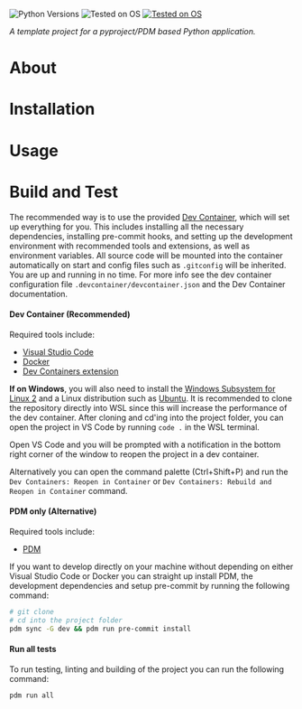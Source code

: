 <!-- Build badge -->
<!-- Pypi badge -->
![Python Versions](https://img.shields.io/badge/Python-3.8%20%7C%203.9%20%7C%203.10%20%7C%203.11%20%7C%203.12-blue
)
![Tested on OS](https://img.shields.io/badge/OS-linux-orange)
[![Tested on OS](https://img.shields.io/badge/Package/Dependency%20Manager-PDM-purple)](https://pdm-project.org/en/latest/)


*A template project for a pyproject/PDM based Python application.*

# About

# Installation

# Usage

# Build and Test

The recommended way is to use the provided [Dev Container](https://code.visualstudio.com/docs/remote/containers), which will set up everything for you. This includes installing all the necessary dependencies, installing pre-commit hooks, and setting up the development environment with recommended tools and extensions, as well as environment variables. All source code will be mounted into the container automatically on start and config files such as `.gitconfig` will be inherited. You are up and running in no time. For more info see the dev container configuration file `.devcontainer/devcontainer.json` and the Dev Container documentation.

#### Dev Container (Recommended)

Required tools include:

- [Visual Studio Code](https://code.visualstudio.com/)
- [Docker](https://www.docker.com/)
- [Dev Containers extension](https://marketplace.visualstudio.com/items?itemName=ms-vscode-remote.remote-containers)

**If on Windows**, you will also need to install the [Windows Subsystem for Linux 2](https://docs.microsoft.com/en-us/windows/wsl/install) and a Linux distribution such as [Ubuntu](https://www.microsoft.com/store/apps/9n6svws3rx71). It is recommended to clone the repository directly into WSL since this will increase the performance of the dev container. After cloning and cd'ing into the project folder, you can open the project in VS Code by running `code .` in the WSL terminal.

Open VS Code and you will be prompted with a notification in the bottom right corner of the window to reopen the project in a dev container.

Alternatively you can open the command palette (Ctrl+Shift+P) and run the `Dev Containers: Reopen in Container` or `Dev Containers: Rebuild and Reopen in Container` command.

#### PDM only (Alternative)

Required tools include:

- [PDM](https://pdm-project.org/latest/)

If you want to develop directly on your machine without depending on either Visual Studio Code or Docker you can straight up install PDM, the development dependencies and setup pre-commit by running the following command:

```bash
# git clone
# cd into the project folder
pdm sync -G dev && pdm run pre-commit install
```

#### Run all tests

To run testing, linting and building of the project you can run the following command:

```bash
pdm run all
```

